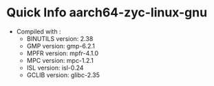 # Quick Info aarch64-zyc-linux-gnu
* Compiled with :
  * BINUTILS version: 2.38
  * GMP version: gmp-6.2.1
  * MPFR version: mpfr-4.1.0
  * MPC version: mpc-1.2.1
  * ISL version: isl-0.24
  * GCLIB version: glibc-2.35
